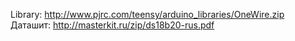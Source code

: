 Library: http://www.pjrc.com/teensy/arduino_libraries/OneWire.zip
Даташит: http://masterkit.ru/zip/ds18b20-rus.pdf
